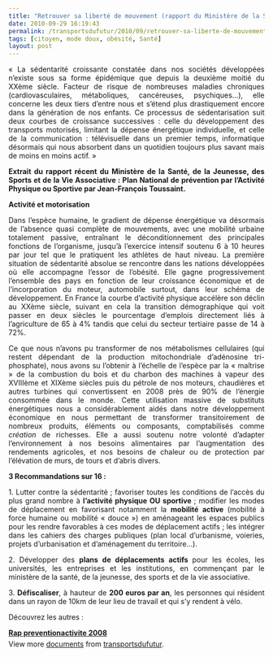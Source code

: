```yaml
---
title: "Retrouver sa liberté de mouvement (rapport du Ministère de la Santé Jeunesse et Sport)"
date: 2010-09-29 16:19:43
permalink: /transportsdufutur/2010/09/retrouver-sa-liberte-de-mouvement-rapport-du-ministere-de-la-sante-jeunesse-et-sport.html
tags: [citoyen, mode doux, obésité, Santé]
layout: post
---
```


<p style="text-align: justify">« La sédentarité croissante constatée dans nos sociétés développées n’existe sous sa forme épidémique que depuis la deuxième moitié du XXème siècle. Facteur de risque de nombreuses maladies chroniques (cardiovasculaires, métaboliques, cancéreuses, psychiques…), elle concerne les deux tiers d’entre nous et s’étend plus drastiquement encore dans la génération de nos enfants. Ce processus de sédentarisation suit deux courbes de croissance successives : celle du développement des transports motorisés, limitant la dépense énergétique individuelle, et celle de la communication : télévisuelle dans un premier temps, informatique désormais qui nous absorbent dans un quotidien toujours plus savant mais de moins en moins actif. »</p> <p style="text-align: justify"><strong>Extrait du rapport récent du Ministère de la Santé, de la Jeunesse, des Sports et de la Vie Associative : Plan National de prévention par l’Activité Physique ou Sportive par Jean-François Toussaint.</strong> </p>  <!--more-->   <p style="text-align: justify"><strong>Activité et motorisation</strong></p> <p style="text-align: justify">Dans l’espèce humaine, le gradient de dépense énergétique va désormais de l’absence quasi complète de mouvements, avec une mobilité urbaine totalement passive, entraînant le déconditionnement des principales fonctions de l’organisme, jusqu’à l’exercice intensif soutenu 6 à 10 heures par jour tel que le pratiquent les athlètes de haut niveau. La première situation de sédentarité absolue se rencontre dans les nations développées où elle accompagne l’essor de l’obésité. Elle gagne progressivement l’ensemble des pays en fonction de leur croissance économique et de l’incorporation du moteur, automobile surtout, dans leur schéma de développement. En France la courbe d’activité physique accélère son déclin au XXème siècle, suivant en cela la transition démographique qui voit passer en deux siècles le pourcentage d’emplois directement liés à l’agriculture de 65 à 4% tandis que celui du secteur tertiaire passe de 14 à 72%.</p> <p style="text-align: justify">Ce que nous n’avons pu transformer de nos métabolismes cellulaires (qui restent dépendant de la production mitochondriale d’adénosine tri-phosphate), nous avons su l’obtenir à l’échelle de l’espèce par la « maîtrise » de la combustion du bois et du charbon des machines à vapeur des XVIIIème et XIXème siècles puis du pétrole de nos moteurs, chaudières et autres turbines qui convertissent en 2008 près de 90% de l’énergie consommée dans le monde. Cette utilisation massive de substituts énergétiques nous a considérablement aidés dans notre développement économique en nous permettant de transformer transitoirement de nombreux produits, éléments ou composants, comptabilisés comme <em>création </em>de richesses. Elle a aussi soutenu notre volonté d’adapter l’environnement à nos besoins alimentaires par l’augmentation des rendements agricoles, et nos besoins de chaleur ou de protection par l’élévation de murs, de tours et d’abris divers.</p> <p style="text-align: justify"><strong>3 Recommandations sur 16 :</strong></p> <p style="text-align: justify">1. Lutter contre la sédentarité ; favoriser toutes les conditions de l’accès du plus grand nombre à <strong>l’activité physique OU sportive </strong>; modifier les modes de déplacement en favorisant notamment la <strong>mobilité active </strong>(mobilité à force humaine ou mobilité « douce ») en aménageant les espaces publics pour les rendre favorables à ces modes de déplacement actifs ; les intégrer dans les cahiers des charges publiques (plan local d’urbanisme, voieries, projets d’urbanisation et d’aménagement du territoire…).</p> <p style="text-align: justify">2. Développer des <strong>plans de déplacements actifs </strong>pour les écoles, les universités, les entreprises et les institutions, en commençant par le ministère de la santé, de la jeunesse, des sports et de la vie associative.</p> <p style="text-align: justify">3. <strong>Défiscaliser</strong>, à hauteur de <strong>200 euros par an</strong>, les personnes qui résident dans un rayon de 10km de leur lieu de travail et qui s’y rendent à vélo.</p> <p style="text-align: justify">Découvrez les autres :</p> <div id="__ss_5315003" style="width: 477px"><strong style="margin: 12px 0 4px"><a href="http://www.slideshare.net/transportsdufutur/rap-preventionactivite-2008" title="Rap preventionactivite 2008">Rap preventionactivite 2008</a></strong>        <div style="padding: 5px 0 12px">View more <a href="http://www.slideshare.net/">documents</a> from <a href="http://www.slideshare.net/transportsdufutur">transportsdufutur</a>.</div> </div>
